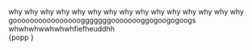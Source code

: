 why why why why why why why why why why why why why why why goooooooooooooooogggggggoooooooggogoogogoogs whwhwhwwhwhwhfiefheuddhh\
{popp
}
